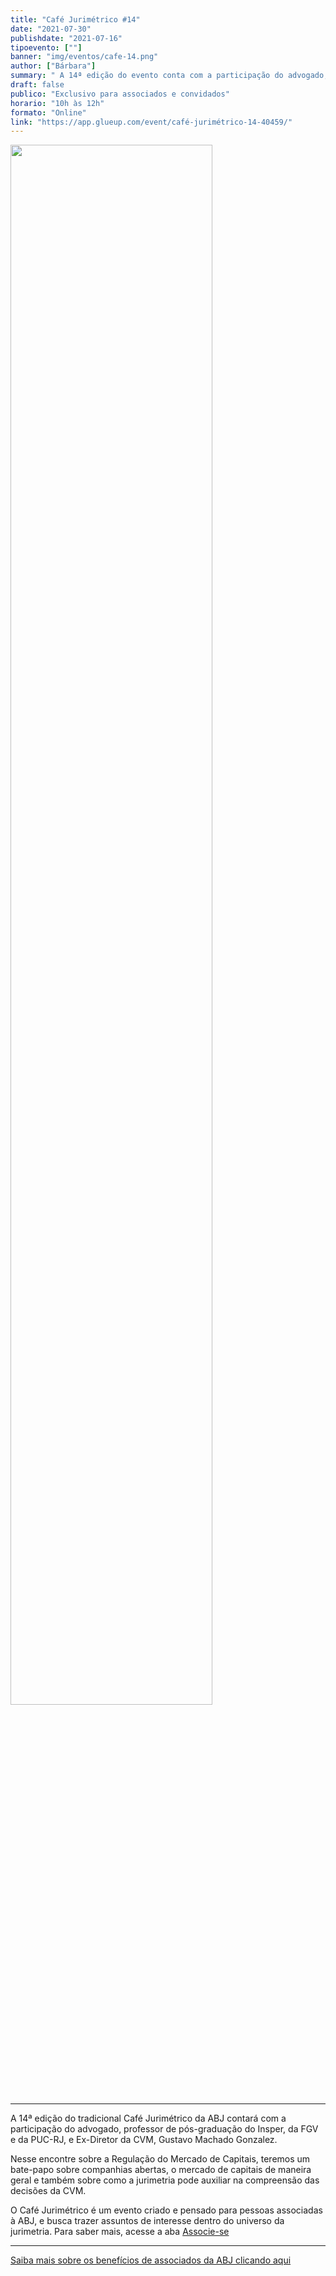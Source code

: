 ```yaml
---
title: "Café Jurimétrico #14"
date: "2021-07-30"
publishdate: "2021-07-16"
tipoevento: [""]
banner: "img/eventos/cafe-14.png"
author: ["Bárbara"]
summary: " A 14ª edição do evento conta com a participação do advogado, professor de pós-graduação do Insper, da FGV e da PUC-RJ, e Ex-Diretor da CVM, Gustavo Machado Gonzalez, falando sobre Regulação no Mercado de Capitais." 
draft: false
publico: "Exclusivo para associados e convidados"
horario: "10h às 12h"
formato: "Online"
link: "https://app.glueup.com/event/café-jurimétrico-14-40459/"
---
```


<img src="/img/eventos/cafe-14.png" width="80%">

<hr>

A 14ª edição do tradicional Café Jurimétrico da ABJ contará com a participação do advogado, professor de pós-graduação do Insper, da FGV e da PUC-RJ, e Ex-Diretor da CVM, Gustavo Machado Gonzalez.

Nesse encontre sobre a Regulação do Mercado de Capitais, teremos um bate-papo sobre companhias abertas, o mercado de capitais de maneira geral e também sobre como a jurimetria pode auxiliar na compreensão das decisões da CVM.



O Café Jurimétrico é um evento criado e pensado para pessoas associadas à ABJ, e busca trazer assuntos de interesse dentro do universo da jurimetria. Para saber mais, acesse a aba [Associe-se](https://abj.org.br/associados/)


<hr>

[Saiba mais sobre os benefícios de associados da ABJ clicando aqui](https://abj.org.br/associados/) 
